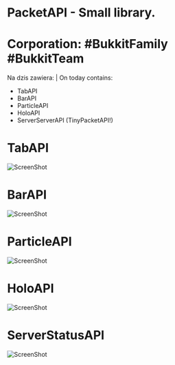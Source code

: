 # PacketAPI - Small library.
# Corporation: #BukkitFamily #BukkitTeam 

Na dzis zawiera: | On today contains:
- TabAPI
- BarAPI
- ParticleAPI
- HoloAPI
- ServerServerAPI (TinyPacketAPI!)

# TabAPI
![ScreenShot](http://i.imgur.com/VfRjyl7.png)
# BarAPI
![ScreenShot](http://i.imgur.com/cgUpkWa.png)
# ParticleAPI
![ScreenShot](http://i.imgur.com/1fG3Qyd.png)
# HoloAPI
![ScreenShot](http://i.imgur.com/rzMJarF.png)
# ServerStatusAPI
![ScreenShot](http://i.imgur.com/guCdywA.png)
